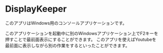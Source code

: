 # DisplayKeeper
このアプリはWindows用のコンソールアプリケーションです。

このアプリケーションを起動中に別のWindowsアプリケーション上でF2キーを押すことで最前面表示にすることができます。
このアプリを使えばYoutubeを最前面に表示しながら別の作業をするといったことができます。
